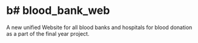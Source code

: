 # b# blood_bank_web

A new unified Website for all blood banks and hospitals for blood donation as a part of the final year project. 
